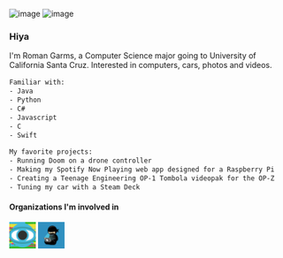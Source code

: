 ![image](Banner.png)
![image](Banner2.png)

### Hiya

I'm Roman Garms, a Computer Science major going to University of California Santa Cruz. Interested in computers, cars, photos and videos.

```
Familiar with:
- Java
- Python
- C#
- Javascript
- C
- Swift
```

```
My favorite projects:
- Running Doom on a drone controller
- Making my Spotify Now Playing web app designed for a Raspberry Pi
- Creating a Teenage Engineering OP-1 Tombola videopak for the OP-Z
- Tuning my car with a Steam Deck
```
#### Organizations I'm involved in
[<img src="VideolabCreators.png" width="48">](https://github.com/Videolab-Creators-Group)
[<img src="CodeNinjas.png" width="48">](https://github.com/CNSeattle)

